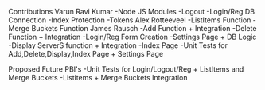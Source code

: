 Contributions
Varun Ravi Kumar
-Node JS Modules
-Logout
-Login/Reg DB Connection
-Index Protection
-Tokens
Alex Rotteeveel
-ListItems Function
-Merge Buckets Function
James Rausch
-Add Function + Integration
-Delete Function + Integration
-Login/Reg Form Creation
-Settings Page + DB Logic
-Display ServerS function + Integration
-Index Page
-Unit Tests for Add,Delete,Display,Index Page + Settings Page

Proposed Future PBI's
-Unit Tests for Login/Logout/Reg + ListItems and Merge Buckets
-Listitems + Merge Buckets Integration
